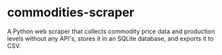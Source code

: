 # commodities-scraper
A Python web scraper that collects commodity price data and production levels without any API's, stores it in an SQLite database, and exports it to CSV.
